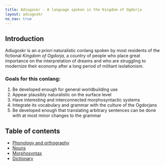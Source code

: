 ```yaml
---
title: Adiugoskr - A language spoken in the Kingdom of Ogdorja
layout: adiugoskr
no_nav: true
---
```

## Introduction
Adiugoskr is an *a priori* naturalistic conlang spoken by most residents of the fictional *Kingdom of Ogdorja,* a country of people who place great importance on the interpretation of dreams and who are struggling to modernize their economy after a long period of militant isolationism.

### Goals for this conlang:
1. Be developed enough for general worldbuilding use
2. Appear plausibly naturalistic on the surface level
3. Have interesting and interconnected morphosyntactic systems
4. Integrate its vocabulary and grammar with the culture of the Ogdorjans
5. Be developed enough that translating arbitrary sentences can be done with at most minor changes to the grammar

## Table of contents
* [Phonology and orthography](/adiugoskr/phonology)
* [Nouns](/adiugoskr/nouns)
* [Morphosyntax](/adiugoskr/morphosyntax)
* [Dictionary](/adiugoskr/dictionary)